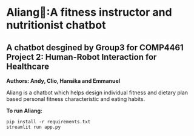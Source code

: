 # Aliang🤖️:A fitness instructor and nutritionist chatbot
## A chatbot desgined by Group3 for COMP4461 Project 2: Human-Robot Interaction for Healthcare
**Authors: Andy, Clio, Hansika and Emmanuel**

Aliang is a chatbot which helps design individual fitness and dietary plan based personal fitness characteristic and eating habits.

**To run Aliang:**
```
pip install -r requirements.txt
streamlit run app.py
```
